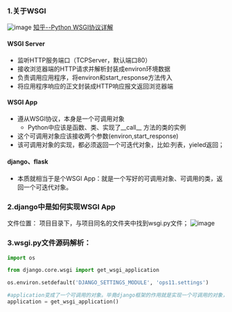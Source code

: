 ### 1.关于WSGI
![image](https://note.youdao.com/yws/public/resource/9a0629a5010deed1ce93911eece2798a/xmlnote/WEBRESOURCE8eaa2825bbc71cfd2698479e6fe4874c/56819)
[知乎--Python WSGI协议详解](https://zhuanlan.zhihu.com/p/66144617)

#### WSGI Server
- 监听HTTP服务端口（TCPServer，默认端口80）
- 接收浏览器端的HTTP请求并解析封装成environ环境数据
- 负责调用应用程序，将environ和start_response方法传入
- 将应用程序响应的正文封装成HTTP响应报文返回浏览器端

#### WSGI App
- 遵从WSGI协议，本身是一个可调用对象 
  - Python中应该是函数、类、实现了\_\_call\_\_ 方法的类的实例
- 这个可调用对象应该接收两个参数(environ,start_response)
- 该可调用对象的实现，都必须返回一个可迭代对象，比如:列表，yieled返回；

#### django、flask
- 本质就相当于是个WSGI App：就是一个写好的可调用对象、可调用的类，返回一个可迭代对象。

### 2.django中是如何实现WSGI App

文件位置： 项目目录下，与项目同名的文件夹中找到wsgi.py文件；
![image](https://note.youdao.com/yws/public/resource/9a0629a5010deed1ce93911eece2798a/xmlnote/WEBRESOURCEf9369a962ecb8ef2be56a1c181388b84/56799)

### 3.wsgi.py文件源码解析：
``` python
import os

from django.core.wsgi import get_wsgi_application

os.environ.setdefault('DJANGO_SETTINGS_MODULE', 'ops11.settings')

#application变成了一个可调用的对象。毕竟django框架的作用就是实现一个可调用的对象，该对象返回值也必须是一个可迭代的对象
application = get_wsgi_application()
```


